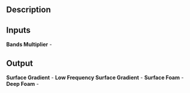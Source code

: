 ## Description

## Inputs
**Bands Multiplier** - 

## Output
**Surface Gradient** - 
**Low Frequency Surface Gradient** - 
**Surface Foam** - 
**Deep Foam** - 